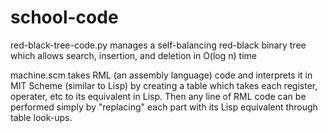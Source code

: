 # school-code

red-black-tree-code.py manages a self-balancing red-black binary tree which allows search, insertion, and deletion in O(log n) time

machine.scm takes RML (an assembly language) code and interprets it in MIT Scheme (similar to Lisp) by creating a table which takes each register, operater, etc to its equivalent in Lisp. Then any line of RML code can be performed simply by "replacing" each part with its Lisp equivalent through table look-ups.



